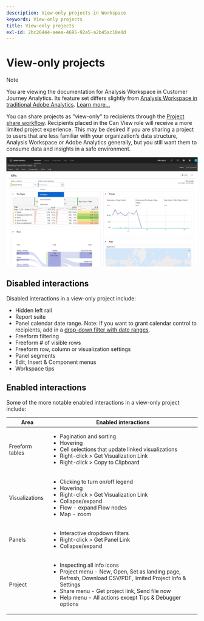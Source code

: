 ```yaml
---
description: View-only projects in Workspace
keywords: View-only projects
title: View-only projects
exl-id: 2bc26444-aeea-4695-92a5-a2b45ac18e0d
---
```

# View-only projects

>[!NOTE]
>
>You are viewing the documentation for Analysis Workspace in Customer Journey Analytics. Its feature set differs slightly from [Analysis Workspace in traditional Adobe Analytics](https://docs.adobe.com/content/help/en/analytics/analyze/analysis-workspace/home.html). [Learn more...](/help/getting-started/cja-aa.md)

You can share projects as "view-only" to recipients through the [Project share workflow](/help/analysis-workspace/curate-share/share-projects.md). Recipients placed in the Can View role will receive a more limited project experience. This may be desired if you are sharing a project to users that are less familiar with your organization’s data structure, Analysis Workspace or Adobe Analytics generally, but you still want them to consume data and insights in a safe environment. 

![](assets/view-only-project.png)

## Disabled interactions

Disabled interactions in a view-only project include: 

* Hidden left rail 
* Report suite 
* Panel calendar date range. Note: If you want to grant calendar control to recipients, add in a [drop-down filter with date ranges](https://docs.adobe.com/content/help/en/analytics-learn/tutorials/analysis-workspace/using-panels/using-drop-down-filters.html). 
* Freeform filtering 
* Freeform # of visible rows 
* Freeform row, column or visualization settings 
* Panel segments 
* Edit, Insert & Component menus
* Workspace tips

## Enabled interactions

Some of the more notable enabled interactions in a view-only project include: 

| Area | Enabled interactions |
| --- | --- |
| Freeform tables | <ul><li>Pagination and sorting</li><li>Hovering</li><li>Cell selections that update linked visualizations</li><li>Right-click > Get Visualization Link</li><li>Right-click > Copy to Clipboard</li></ul> |
| Visualizations | <ul><li>Clicking to turn on/off legend</li><li>Hovering</li><li>Right-click > Get Visualization Link</li><li>Collapse/expand</li><li>Flow - expand Flow nodes</li><li>Map - zoom</li></ul> |
| Panels | <ul><li>Interactive dropdown filters</li><li>Right-click > Get Panel Link</li><li>Collapse/expand</li></ul> |
| Project | <ul><li>Inspecting all info icons</li><li>Project menu - New, Open, Set as landing page, Refresh, Download CSV/PDF, limited Project Info & Settings</li><li>Share menu - Get project link, Send file now</li><li>Help menu - All actions except Tips & Debugger options</li></ul> |
